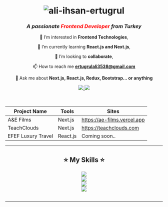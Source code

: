 <h1 align="center">
<img src="https://readme-typing-svg.herokuapp.com?font=Poppins&size=36&duration=2000&pause=1000&color=F7A722&center=true&vCenter=true&random=false&width=500&height=70&lines=Hi+There+%F0%9F%91%8B;I'm+Ali+ihsan+Ertugrul" alt="ali-ihsan-ertugrul" />
</h1>

 <h3 align="center"><em>A passionate <strong><font color="red">Frontend Developer</font></strong> from Turkey</em></h3>




<div align="center">
    
 👀 I’m interested in **Frontend Technologies**,
  
🌱 I’m currently learning **React.js and Next.js**,

💞️ I’m looking to **collaborate**,

📫 How to reach me **ertugrulali3538@gmail.com**

💬 Ask me about **Next.js, React.js, Redux, Bootstrap... or anything**



 </div>
 
<div align="center"> 
  <a href="mailto:ertugrulali3538@gmail.com">
    <img src="https://img.shields.io/badge/Gmail-333333?style=for-the-badge&logo=gmail&logoColor=red" />
  </a>
  <a href="https://linkedin.com/in/ali-ihsan-ertugrul" target="_blank">
    <img src="https://img.shields.io/badge/LinkedIn-0077B5?style=for-the-badge&logo=linkedin&logoColor=white" target="_blank" />
  </a>
<!--   <a href="https://salesp07.github.io" target="_blank">
     <img src="https://img.shields.io/badge/Portfolio-FF5722?style=for-the-badge&logo=todoist&logoColor=white" target="_blank" />
  </a> -->
</div>
<br/>
<br/>

<div align="center"> 

| Project Name   | Tools  | Sites  |
|------------|------------|------------|
| A&E Films  | Next.js | https://ae-films.vercel.app |
| TeachClouds  | Next.js  | https://teachclouds.com  |
| EFEF Luxury Travel  | React.js  | Coming soon.. |

</div>




 <hr/>
 
<h2 align="center">⭐ My Skills ⭐</h2>

<div align="center">
 <a href="https://linkedin.com/in/ali-ihsan-ertugrul" target="_blank">
     <img src="https://skillicons.dev/icons?i=nextjs" />
 <br/>
    <img src="https://skillicons.dev/icons?i=react,javascript" />
 <br/>
 <img src="https://skillicons.dev/icons?i=html,css,bootstrap" />
 <br/>
 <img src="https://skillicons.dev/icons?i=git,redux,discord,postman" />
 <br/>
  </a>
   

</div>

<br/>
<hr/>
 









<!---
aliihsanertugrul/aliihsanertugrul is a ✨ special ✨ repository because its `README.md` (this file) appears on your GitHub profile.
You can click the Preview link to take a look at your changes.
--->
